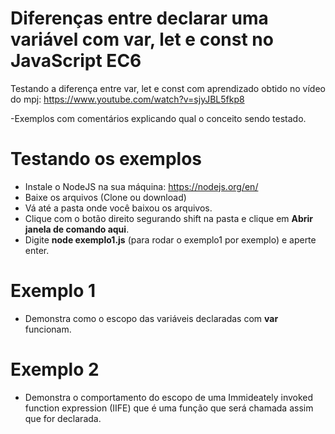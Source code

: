 # Diferenças entre declarar uma variável com var, let e const no JavaScript EC6

Testando a diferença entre var, let e const com aprendizado obtido no vídeo do mpj: https://www.youtube.com/watch?v=sjyJBL5fkp8

-Exemplos com comentários explicando qual o conceito sendo testado.

# Testando os exemplos
- Instale o NodeJS na sua máquina: https://nodejs.org/en/
- Baixe os arquivos (Clone ou download)
- Vá até a pasta onde você baixou os arquivos.
- Clique com o botão direito segurando shift na pasta e clique em **Abrir janela de comando aqui**.
- Digite **node exemplo1.js** (para rodar o exemplo1 por exemplo) e aperte enter.

# Exemplo 1 

- Demonstra como o escopo das variáveis declaradas com **var** funcionam.

# Exemplo 2
- Demonstra o comportamento do escopo de uma Immideately invoked function expression (IIFE) que é uma função que será chamada assim que for declarada.
